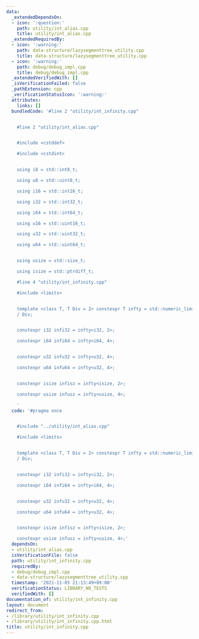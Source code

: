 ```yaml
---
data:
  _extendedDependsOn:
  - icon: ':question:'
    path: utility/int_alias.cpp
    title: utility/int_alias.cpp
  _extendedRequiredBy:
  - icon: ':warning:'
    path: data-structure/lazysegmenttree_utility.cpp
    title: data-structure/lazysegmenttree_utility.cpp
  - icon: ':warning:'
    path: debug/debug_impl.cpp
    title: debug/debug_impl.cpp
  _extendedVerifiedWith: []
  _isVerificationFailed: false
  _pathExtension: cpp
  _verificationStatusIcon: ':warning:'
  attributes:
    links: []
  bundledCode: '#line 2 "utility/int_infinity.cpp"


    #line 2 "utility/int_alias.cpp"


    #include <cstddef>

    #include <cstdint>


    using i8 = std::int8_t;

    using u8 = std::uint8_t;

    using i16 = std::int16_t;

    using i32 = std::int32_t;

    using i64 = std::int64_t;

    using u16 = std::uint16_t;

    using u32 = std::uint32_t;

    using u64 = std::uint64_t;


    using usize = std::size_t;

    using isize = std::ptrdiff_t;

    #line 4 "utility/int_infinity.cpp"

    #include <limits>


    template <class T, T Div = 2> constexpr T infty = std::numeric_limits<T>::max()
    / Div;


    constexpr i32 infi32 = infty<i32, 2>;

    constexpr i64 infi64 = infty<i64, 4>;


    constexpr u32 infu32 = infty<u32, 4>;

    constexpr u64 infu64 = infty<u32, 4>;


    constexpr isize infisz = infty<isize, 2>;

    constexpr usize infusz = infty<usize, 4>;

    '
  code: '#pragma once


    #include "../utility/int_alias.cpp"

    #include <limits>


    template <class T, T Div = 2> constexpr T infty = std::numeric_limits<T>::max()
    / Div;


    constexpr i32 infi32 = infty<i32, 2>;

    constexpr i64 infi64 = infty<i64, 4>;


    constexpr u32 infu32 = infty<u32, 4>;

    constexpr u64 infu64 = infty<u32, 4>;


    constexpr isize infisz = infty<isize, 2>;

    constexpr usize infusz = infty<usize, 4>;'
  dependsOn:
  - utility/int_alias.cpp
  isVerificationFile: false
  path: utility/int_infinity.cpp
  requiredBy:
  - debug/debug_impl.cpp
  - data-structure/lazysegmenttree_utility.cpp
  timestamp: '2021-11-05 21:13:49+09:00'
  verificationStatus: LIBRARY_NO_TESTS
  verifiedWith: []
documentation_of: utility/int_infinity.cpp
layout: document
redirect_from:
- /library/utility/int_infinity.cpp
- /library/utility/int_infinity.cpp.html
title: utility/int_infinity.cpp
---
```

